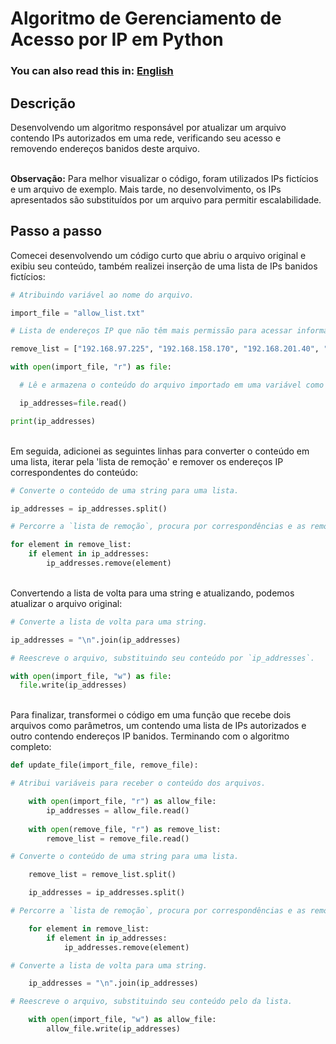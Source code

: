 <h1>Algoritmo de Gerenciamento de Acesso por IP em Python</h1>

### You can also read this in: [English](https://github.com/GLMello/Pyth-Updt-Alg)

<h2>Descrição</h2>
Desenvolvendo um algoritmo responsável por atualizar um arquivo contendo IPs autorizados em uma rede, verificando seu acesso e removendo endereços banidos deste arquivo. <br> <br />

**Observação:** Para melhor visualizar o código, foram utilizados IPs fictícios e um arquivo de exemplo. Mais tarde, no desenvolvimento, os IPs apresentados são substituídos por um arquivo para permitir escalabilidade. <br>
<h2>Passo a passo</h2>
Comecei desenvolvendo um código curto que abriu o arquivo original e exibiu seu conteúdo, também realizei inserção de uma lista de IPs banidos fictícios:
<br/>

```python
# Atribuindo variável ao nome do arquivo.

import_file = "allow_list.txt"

# Lista de endereços IP que não têm mais permissão para acessar informações restritas.

remove_list = ["192.168.97.225", "192.168.158.170", "192.168.201.40", "192.168.58.57"]

with open(import_file, "r") as file:

  # Lê e armazena o conteúdo do arquivo importado em uma variável como uma string.

  ip_addresses=file.read()

print(ip_addresses)
```
<br/>
Em seguida, adicionei as seguintes linhas para converter o conteúdo em uma lista, iterar pela 'lista de remoção' e remover os endereços IP correspondentes do conteúdo:  
<br/>

```python
# Converte o conteúdo de uma string para uma lista.

ip_addresses = ip_addresses.split()

# Percorre a `lista de remoção`, procura por correspondências e as remove da lista.

for element in remove_list:
    if element in ip_addresses: 
        ip_addresses.remove(element)
```
<br />
Convertendo a lista de volta para uma string e atualizando, podemos atualizar o arquivo original:
<br />

```python
# Converte a lista de volta para uma string.

ip_addresses = "\n".join(ip_addresses)

# Reescreve o arquivo, substituindo seu conteúdo por `ip_addresses`.

with open(import_file, "w") as file:
  file.write(ip_addresses)
```
<br />
Para finalizar, transformei o código em uma função que recebe dois arquivos como parâmetros, um contendo uma lista de IPs autorizados e outro contendo endereços IP banidos. Terminando com o algoritmo completo:
<br/>

```python
def update_file(import_file, remove_file):

# Atribui variáveis para receber o conteúdo dos arquivos.

    with open(import_file, "r") as allow_file:
        ip_addresses = allow_file.read()
    
    with open(remove_file, "r") as remove_list: 
        remove_list = remove_file.read()

# Converte o conteúdo de uma string para uma lista.

    remove_list = remove_list.split()

    ip_addresses = ip_addresses.split()

# Percorre a `lista de remoção`, procura por correspondências e as remove da lista.

    for element in remove_list:
        if element in ip_addresses:
            ip_addresses.remove(element)

# Converte a lista de volta para uma string.

    ip_addresses = "\n".join(ip_addresses)

# Reescreve o arquivo, substituindo seu conteúdo pelo da lista.

    with open(import_file, "w") as allow_file:
        allow_file.write(ip_addresses)
```
